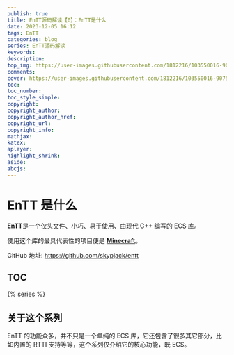 ```yaml
---
publish: true
title: EnTT源码解读【0】：EnTT是什么
date: 2023-12-05 16:12
tags: EnTT
categories: blog
series: EnTT源码解读
keywords:
description:
top_img: https://user-images.githubusercontent.com/1812216/103550016-90752280-4ea8-11eb-8667-12ed2219e137.png
comments:
cover: https://user-images.githubusercontent.com/1812216/103550016-90752280-4ea8-11eb-8667-12ed2219e137.png
toc:
toc_number:
toc_style_simple:
copyright:
copyright_author:
copyright_author_href:
copyright_url:
copyright_info:
mathjax:
katex:
aplayer:
highlight_shrink:
aside:
abcjs:
---
```

# EnTT 是什么
**EnTT**是一个仅头文件、小巧、易于使用、由现代 C++ 编写的 ECS 库。

使用这个库的最具代表性的项目便是 [**Minecraft**](https://minecraft.net/en-us/attribution/)。

GitHub 地址: https://github.com/skypjack/entt

## TOC
{% series %}

## 关于这个系列
EnTT 的功能众多，并不只是一个单纯的 ECS 库，它还包含了很多其它部分，比如内置的 RTTI 支持等等，这个系列仅介绍它的核心功能，既 ECS。